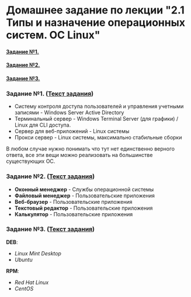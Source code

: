# Домашнее задание по лекции "2.1 Типы и назначение операционных систем. ОС Linux"

#### [Задание №1.](#задание-1)
#### [Задание №2.](#задание-2)
#### [Задание №3.](#задание-3)


### Задание №1. ([Текст задания](https://github.com/netology-code/slin-homeworks/blob/slin-7/2-01.md#%D0%B7%D0%B0%D0%B4%D0%B0%D0%BD%D0%B8%D0%B5-1))

* Систему контроля доступа пользователей и управления учетными записями - Windows Server Active Directory
* Терминальный сервер - Windows Terminal Server (для графики) / Linux для CLI доступа.
* Сервер для веб-приложений - Linux системы
* Прокси сервер - Linux системы, максимально стабильные сборки

В любом случае нужно понимать что тут нет единственно верного ответа, все эти вещи можно реализовать на большинстве существующих ОС.

### Задание №2. ([Текст задания](https://github.com/netology-code/slin-homeworks/blob/slin-7/2-01.md#%D0%B7%D0%B0%D0%B4%D0%B0%D0%BD%D0%B8%D0%B5-2))

* **Оконный менеджер** - Службы операционной системы
* **Файловый менеджер** - Пользовательские приложения
* **Веб-браузер** - Пользовательские приложения
* **Текстовый редактор** - Пользовательские приложения
* **Калькулятор** - Пользовательские приложения

### Задание №3. ([Текст задания](https://github.com/netology-code/slin-homeworks/blob/slin-7/2-01.md#%D0%B7%D0%B0%D0%B4%D0%B0%D0%BD%D0%B8%D0%B5-3))

**DEB**:
- _Linux Mint Desktop_
- _Ubuntu_

**RPM**:
- _Red Hat Linux_
- _CentOS_
